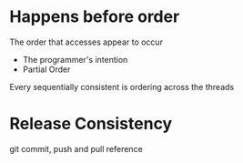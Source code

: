 # Happens before order
The order that accesses appear to occur
* The programmer's intention
* Partial Order

Every sequentially consistent is ordering across the threads

# Release Consistency
git commit, push and pull reference